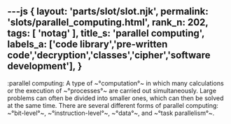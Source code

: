 ---js
{
  layout: 'parts/slot/slot.njk',
  permalink: 'slots/parallel_computing.html',
  rank_n: 202,
  tags: [ 'notag' ],
  title_s: 'parallel computing',
  labels_a: ['code library','pre-written code','decryption','classes','cipher','software development'],
}
---
:parallel computing:
A type of ~°computation°~ in which many calculations or the execution of ~°processes°~ are carried out simultaneously. Large problems can often be divided into smaller ones, which can then be solved at the same time. There are several different forms of parallel computing: ~°bit-level°~, ~°instruction-level°~, ~°data°~, and ~°task parallelism°~.
